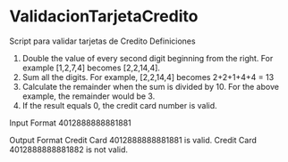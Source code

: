 # ValidacionTarjetaCredito
Script para validar tarjetas de Credito
Definiciones
1. Double the value of every second digit beginning from the right. For example [1,2,7,4] becomes [2,2,14,4].
2. Sum all the digits.
For example, [2,2,14,4] becomes 2+2+1+4+4 = 13
3. Calculate the remainder when the sum is divided by 10.
For the above example, the remainder would be 3.
4. If the result equals 0, the credit card number is valid.

Input Format
4012888888881881

Output Format
Credit Card 4012888888881881 is valid.
Credit Card 4012888888881882 is not valid.
